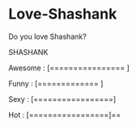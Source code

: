 # Love-Shashank
Do you love Shashank?




SHASHANK



Awesome   : [================ ]

Funny     : [=============    ]

Sexy      : [=================]

Hot       : [=================]==
